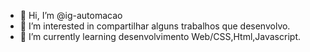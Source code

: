 - 👋 Hi, I’m @ig-automacao
- 👀 I’m interested in compartilhar alguns trabalhos que desenvolvo.
- 🌱 I’m currently learning desenvolvimento Web/CSS,Html,Javascript.


<!---
ig-automacao/ig-automacao is a ✨ special ✨ repository because its `README.md` (this file) appears on your GitHub profile.
You can click the Preview link to take a look at your changes.
--->
